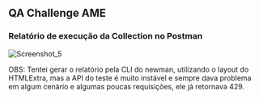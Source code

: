  ## QA Challenge AME


### Relatório de execução da Collection no Postman

![Screenshot_5](https://user-images.githubusercontent.com/26604663/93725028-50e92b80-fb82-11ea-9bea-729a86f3b970.png)

OBS: Tentei gerar o relatório pela CLI do newman, utilizando o layout do HTMLExtra, mas a API do teste é muito instável e sempre dava problema em algum cenário e algumas poucas requisições, ele já retornava 429.
